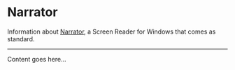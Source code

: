 # Narrator

Information about [Narrator](https://en.wikipedia.org/wiki/Narrator_(Windows)), a Screen Reader for Windows that comes as standard.

---

Content goes here...